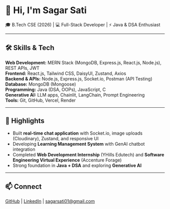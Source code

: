 # 👋 Hi, I'm Sagar Sati

🎓 B.Tech CSE (2026) | 💻 Full-Stack Developer | ⚡ Java & DSA Enthusiast  

---

## 🛠️ Skills & Tech
**Web Development:** MERN Stack (MongoDB, Express.js, React.js, Node.js), REST APIs, JWT  
**Frontend:** React.js, Tailwind CSS, DaisyUI, Zustand, Axios  
**Backend & APIs:** Node.js, Express.js, Socket.io, Postman (API Testing)  
**Database:** MongoDB (Mongoose)  
**Programming:** Java (DSA, OOPs), JavaScript, C  
**Generative AI:** LLM apps, Chainlit, LangChain, Prompt Engineering  
**Tools:** Git, GitHub, Vercel, Render  

---

## 🚀 Highlights
- Built **real-time chat application** with Socket.io, image uploads (Cloudinary), Zustand, and responsive UI  
- Developing **Learning Management System** with GenAI chatbot integration  
- Completed **Web Development Internship** (YHills Edutech) and **Software Engineering Virtual Experience** (Accenture Forage)  
- Strong foundation in **Java + DSA** and exploring **Generative AI**  

---

## 📫 Connect
[GitHub](https://github.com/SagarSati01) | [LinkedIn](https://linkedin.com/in/sagar-01s) | sagarsati01@gmail.com
